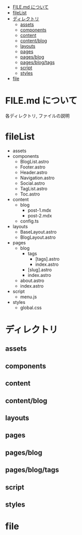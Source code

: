 - [FILE.md について](#filemd-について)
- [fileList](#filelist)
- [ディレクトリ](#ディレクトリ)
  - [assets](#assets)
  - [components](#components)
  - [content](#content)
  - [content/blog](#contentblog)
  - [layouts](#layouts)
  - [pages](#pages)
  - [pages/blog](#pagesblog)
  - [pages/blog/tags](#pagesblogtags)
  - [script](#script)
  - [styles](#styles)
- [file](#file)

# FILE.md について

各ディレクトリ, ファイルの説明

# fileList

- assets
- components
  - BlogList.astro
  - Footer.astro
  - Header.astro
  - Navigation.astro
  - Social.astro
  - TagList.astro
  - Toc.astro
- content
  - blog
    - post-1.mdx
    - post-2.mdx
  - config.ts
- layouts
  - BaseLayout.astro
  - BlogLayout.astro
- pages
  - blog
    - tags
      - [tags].astro
      - index.astro
    - [slug].astro
    - index.astro
  - about.astro
  - index.astro
- script
  - menu.js
- styles
  - global.css

# ディレクトリ

## assets

## components

## content

## content/blog

## layouts

## pages

## pages/blog

## pages/blog/tags

## script

## styles

# file
